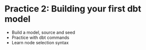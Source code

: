 # Practice 2: Building your first dbt model
- Build a model, source and seed
- Practice with dbt commands
- Learn node selection syntax
